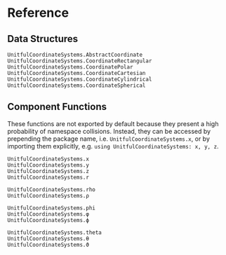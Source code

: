 # Reference

## Data Structures

```@docs
UnitfulCoordinateSystems.AbstractCoordinate
UnitfulCoordinateSystems.CoordinateRectangular
UnitfulCoordinateSystems.CoordinatePolar
UnitfulCoordinateSystems.CoordinateCartesian
UnitfulCoordinateSystems.CoordinateCylindrical
UnitfulCoordinateSystems.CoordinateSpherical
```

## Component Functions

These functions are not exported by default because they present a high probability
of namespace collisions. Instead, they can be accessed by prepending the package
name, i.e. `UnitfulCoordinateSystems.x`, or by importing them explicitly, e.g.
`using UnitfulCoordinateSystems: x, y, z`.

```@docs
UnitfulCoordinateSystems.x
UnitfulCoordinateSystems.y
UnitfulCoordinateSystems.z
UnitfulCoordinateSystems.r

UnitfulCoordinateSystems.rho
UnitfulCoordinateSystems.ρ

UnitfulCoordinateSystems.phi
UnitfulCoordinateSystems.φ
UnitfulCoordinateSystems.ϕ

UnitfulCoordinateSystems.theta
UnitfulCoordinateSystems.θ
UnitfulCoordinateSystems.ϑ
```

